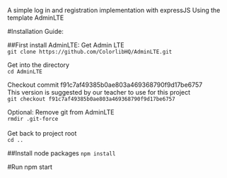 A simple log in and registration implementation with expressJS
Using the template AdminLTE

#Installation Guide:

##First install AdminLTE: 
Get Admin LTE<br>
`git clone https://github.com/ColorlibHQ/AdminLTE.git` 

Get into the directory<br>
`cd AdminLTE`

Checkout commit f91c7af49385b0ae803a469368790f9d17be6757<br>
This version is suggested by our teacher to use for this project <br>
`git checkout f91c7af49385b0ae803a469368790f9d17be6757`

Optional: Remove git from AdminLTE<br>
`rmdir .git-force`
<br>
<br>
Get back to project root<br>
`cd ..`

##Install node packages
 `npm install`

#Run
npm start



